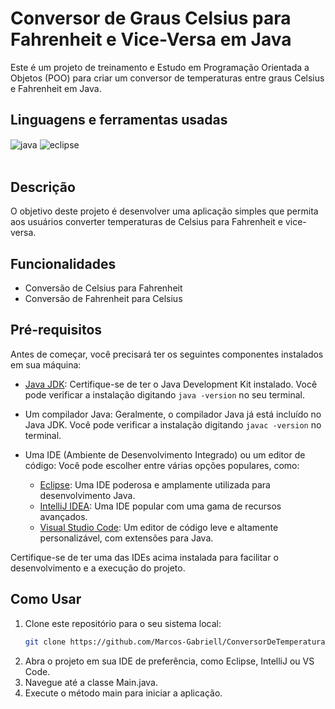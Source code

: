 # Conversor de Graus Celsius para Fahrenheit e Vice-Versa em Java

Este é um projeto de treinamento e Estudo em Programação Orientada a Objetos (POO) para criar um conversor de temperaturas entre graus Celsius e Fahrenheit em Java.

## Linguagens e ferramentas  usadas
<div >
    <img align="center" alt="java" src="https://img.shields.io/badge/Java-ED8B00?style=for-the-badge&logo=java&logoColor=white">
    <img align="center" alt="eclipse" src="https://img.shields.io/badge/Eclipse-2C2255?style=for-the-badge&logo=eclipse&logoColor=white">
</div><br/>

## Descrição

O objetivo deste projeto é desenvolver uma aplicação simples que permita aos usuários converter temperaturas de Celsius para Fahrenheit e vice-versa.

## Funcionalidades


- Conversão de Celsius para Fahrenheit
- Conversão de Fahrenheit para Celsius

## Pré-requisitos


Antes de começar, você precisará ter os seguintes componentes instalados em sua máquina:

- [Java JDK](https://www.oracle.com/java/technologies/javase-downloads.html): Certifique-se de ter o Java Development Kit instalado. Você pode verificar a instalação digitando `java -version` no seu terminal.
- Um compilador Java: Geralmente, o compilador Java já está incluído no Java JDK. Você pode verificar a instalação digitando `javac -version` no terminal.
- Uma IDE (Ambiente de Desenvolvimento Integrado) ou um editor de código: Você pode escolher entre várias opções populares, como:

  - [Eclipse](https://www.eclipse.org/downloads/): Uma IDE poderosa e amplamente utilizada para desenvolvimento Java.
  - [IntelliJ IDEA](https://www.jetbrains.com/idea/download/): Uma IDE popular com uma gama de recursos avançados.
  - [Visual Studio Code](https://code.visualstudio.com/download): Um editor de código leve e altamente personalizável, com extensões para Java.


Certifique-se de ter uma das IDEs acima instalada para facilitar o desenvolvimento e a execução do projeto.

## Como Usar


1. Clone este repositório para o seu sistema local:
   ```sh
   git clone https://github.com/Marcos-Gabriell/ConversorDeTemperatura.git

2. Abra o projeto em sua IDE de preferência, como Eclipse, IntelliJ ou VS Code.
3. Navegue até a classe Main.java.
4. Execute o método main para iniciar a aplicação.

